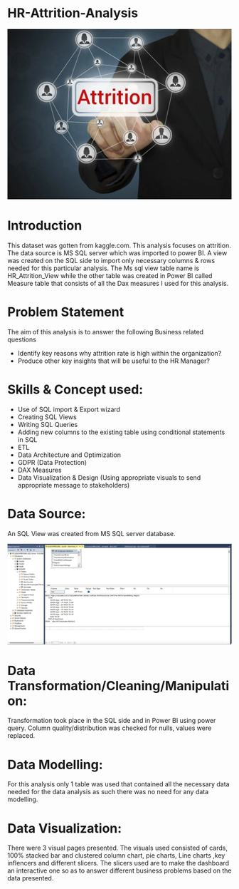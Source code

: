 # HR-Attrition-Analysis

![](Intro.jpg)

# Introduction

This dataset was gotten from kaggle.com. This analysis focuses on attrition. The data source is MS SQL server which was imported to power BI. A view was created on the SQL side to import only necessary columns & rows needed for this particular analysis. The Ms sql view table name is HR_Attrition_View while the other table was created in Power BI called Measure table that consists of all the Dax measures I used for this analysis.

# Problem Statement 

The aim of this analysis is to answer the following Business related questions

-  Identify key reasons why attrition rate is high within the organization?
-  Produce other key insights that will be useful to the HR Manager?
 
# Skills & Concept used:

- Use of SQL import & Export wizard
- Creating SQL Views
- Writing SQL Queries
- Adding new columns to the existing table using conditional statements in SQL
- ETL
- Data Architecture and Optimization
- GDPR (Data Protection)
- DAX Measures
- Data Visualization & Design (Using appropriate visuals to send appropriate message to stakeholders)

# Data Source:

An SQL View was created from MS SQL server database.

![](SQL_View.jpg)

# Data Transformation/Cleaning/Manipulation:

Transformation took place in the SQL side and in Power BI using power query. Column quality/distribution was checked for nulls, values were replaced. 

# Data Modelling:

For this analysis only 1 table was used that contained all the necessary data needed for the data analysis as such there was no need for any data modelling.

# Data Visualization:

There were 3 visual pages presented. The visuals used consisted of cards, 100% stacked bar and clustered column chart, pie charts, Line charts ,key inflencers and different slicers. The slicers used are to make the dashboard an interactive one so as to answer different business problems based on the data presented.




